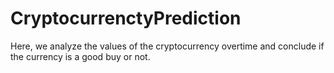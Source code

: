 # CryptocurrenctyPrediction
Here, we analyze the values of the cryptocurrency overtime and conclude if the currency is a good buy or not.
